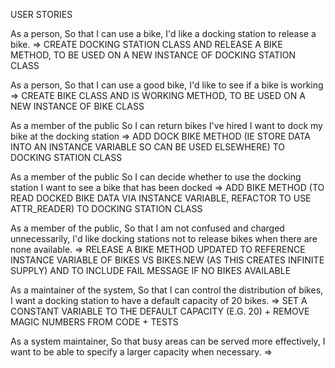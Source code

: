USER STORIES

As a person,
So that I can use a bike,
I'd like a docking station to release a bike.
=> CREATE DOCKING STATION CLASS AND RELEASE A BIKE METHOD, TO BE USED ON A NEW INSTANCE OF DOCKING STATION CLASS

As a person,
So that I can use a good bike,
I'd like to see if a bike is working
=> CREATE BIKE CLASS AND IS WORKING METHOD, TO BE USED ON A NEW INSTANCE OF BIKE CLASS

As a member of the public
So I can return bikes I've hired
I want to dock my bike at the docking station
=> ADD DOCK BIKE METHOD (IE STORE DATA INTO AN INSTANCE VARIABLE SO CAN BE USED ELSEWHERE) TO DOCKING STATION CLASS

As a member of the public
So I can decide whether to use the docking station
I want to see a bike that has been docked
=> ADD BIKE METHOD (TO READ DOCKED BIKE DATA VIA INSTANCE VARIABLE, REFACTOR TO USE ATTR_READER) TO DOCKING STATION CLASS

As a member of the public,
So that I am not confused and charged unnecessarily,
I'd like docking stations not to release bikes when there are none available.
=> RELEASE A BIKE METHOD UPDATED TO REFERENCE INSTANCE VARIABLE OF BIKES VS BIKES.NEW (AS THIS CREATES INFINITE SUPPLY) AND TO INCLUDE FAIL MESSAGE IF NO BIKES AVAILABLE

As a maintainer of the system,
So that I can control the distribution of bikes,
I want a docking station to have a default capacity of 20 bikes.
=> SET A CONSTANT VARIABLE TO THE DEFAULT CAPACITY (E.G. 20) + REMOVE MAGIC NUMBERS FROM CODE + TESTS

As a system maintainer,
So that busy areas can be served more effectively,
I want to be able to specify a larger capacity when necessary.
=> 
